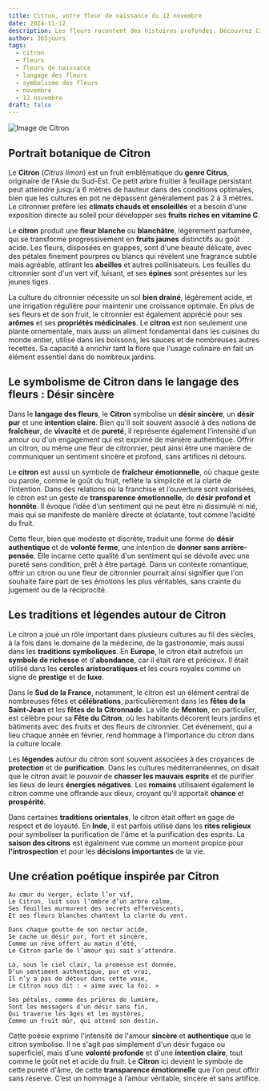 ```yaml
---
title: Citron, votre fleur de naissance du 12 novembre
date: 2024-11-12
description: Les fleurs racontent des histoires profondes. Découvrez Citron, votre fleur de naissance du 12 novembre, ses symboles et récits fascinants. Plongez dans sa signification et son langage unique dans l'art floral.
author: 365jours
tags:
  - citron
  - fleurs
  - fleurs de naissance
  - langage des fleurs
  - symbolisme des fleurs
  - novembre
  - 12 novembre
draft: false
---
```



![Image de Citron](https://cdn.pixabay.com/photo/2016/04/17/14/28/lemon-blossom-1334788_1280.jpg#center)


## Portrait botanique de Citron

Le **Citron** (_Citrus limon_) est un fruit emblématique du **genre Citrus**, originaire de l'Asie du Sud-Est. Ce petit arbre fruitier à feuillage persistant peut atteindre jusqu'à 6 mètres de hauteur dans des conditions optimales, bien que les cultures en pot ne dépassent généralement pas 2 à 3 mètres. Le citronnier préfère les **climats chauds et ensoleillés** et a besoin d'une exposition directe au soleil pour développer ses **fruits riches en vitamine C**.

Le **citron** produit une **fleur blanche** ou **blanchâtre**, légèrement parfumée, qui se transforme progressivement en **fruits jaunes** distinctifs au goût acide. Les fleurs, disposées en grappes, sont d'une beauté délicate, avec des pétales finement pourpres ou blancs qui révèlent une fragrance subtile mais agréable, attirant les **abeilles** et autres pollinisateurs. Les feuilles du citronnier sont d'un vert vif, luisant, et ses **épines** sont présentes sur les jeunes tiges.

La culture du citronnier nécessite un sol **bien drainé**, légèrement acide, et une irrigation régulière pour maintenir une croissance optimale. En plus de ses fleurs et de son fruit, le citronnier est également apprécié pour ses **arômes** et ses **propriétés médicinales**. Le **citron** est non seulement une plante ornementale, mais aussi un aliment fondamental dans les cuisines du monde entier, utilisé dans les boissons, les sauces et de nombreuses autres recettes. Sa capacité à enrichir tant la flore que l'usage culinaire en fait un élément essentiel dans de nombreux jardins.

## Le symbolisme de Citron dans le langage des fleurs : Désir sincère

Dans le **langage des fleurs**, le **Citron** symbolise un **désir sincère**, un **désir pur** et une **intention claire**. Bien qu'il soit souvent associé à des notions de **fraîcheur**, de **vivacité** et de **pureté**, il représente également l'intensité d'un amour ou d'un engagement qui est exprimé de manière authentique. Offrir un citron, ou même une fleur de citronnier, peut ainsi être une manière de communiquer un sentiment sincère et profond, sans artifices ni détours.

Le **citron** est aussi un symbole de **fraîcheur émotionnelle**, où chaque geste ou parole, comme le goût du fruit, reflète la simplicité et la clarté de l’intention. Dans des relations où la franchise et l’ouverture sont valorisées, le citron est un geste de **transparence émotionnelle**, de **désir profond et honnête**. Il évoque l’idée d’un sentiment qui ne peut être ni dissimulé ni nié, mais qui se manifeste de manière directe et éclatante, tout comme l’acidité du fruit.

Cette fleur, bien que modeste et discrète, traduit une forme de **désir authentique** et de **volonté ferme**, une intention de **donner sans arrière-pensée**. Elle incarne cette qualité d'un sentiment qui se dévoile avec une pureté sans condition, prêt à être partagé. Dans un contexte romantique, offrir un citron ou une fleur de citronnier pourrait ainsi signifier que l'on souhaite faire part de ses émotions les plus véritables, sans crainte du jugement ou de la réciprocité.

## Les traditions et légendes autour de Citron

Le citron a joué un rôle important dans plusieurs cultures au fil des siècles, à la fois dans le domaine de la médecine, de la gastronomie, mais aussi dans les **traditions symboliques**. En **Europe**, le citron était autrefois un **symbole de richesse** et d'**abondance**, car il était rare et précieux. Il était utilisé dans les **cercles aristocratiques** et les cours royales comme un signe de **prestige** et de **luxe**.

Dans le **Sud de la France**, notamment, le citron est un élément central de nombreuses fêtes et **célébrations**, particulièrement dans les **fêtes de la Saint-Jean** et les **fêtes de la Citronnade**. La ville de **Menton**, en particulier, est célèbre pour sa **Fête du Citron**, où les habitants décorent leurs jardins et bâtiments avec des fruits et des fleurs de citronnier. Cet événement, qui a lieu chaque année en février, rend hommage à l’importance du citron dans la culture locale.

Les **légendes** autour du citron sont souvent associées à des croyances de **protection** et de **purification**. Dans les cultures méditerranéennes, on disait que le citron avait le pouvoir de **chasser les mauvais esprits** et de purifier les lieux de leurs **énergies négatives**. Les **romains** utilisaient également le citron comme une offrande aux dieux, croyant qu’il apportait **chance** et **prospérité**.

Dans certaines **traditions orientales**, le citron était offert en gage de respect et de loyauté. En **Inde**, il est parfois utilisé dans les **rites religieux** pour symboliser la purification de l'âme et la purification des esprits. La **saison des citrons** est également vue comme un moment propice pour **l'introspection** et pour les **décisions importantes** de la vie.

## Une création poétique inspirée par Citron

```
Au cœur du verger, éclate l’or vif,
Le Citron, luit sous l’ombre d’un arbre calme,
Ses feuilles murmurent des secrets effervescents,
Et ses fleurs blanches chantent la clarté du vent.

Dans chaque goutte de son nectar acide,
Se cache un désir pur, fort et sincère,
Comme un rêve offert au matin d’été,
Le Citron parle de l’amour qui sait s’attendre.

Là, sous le ciel clair, la promesse est donnée,
D’un sentiment authentique, pur et vrai,
Il n’y a pas de détour dans cette voie,
Le Citron nous dit : « aime avec la foi. »

Ses pétales, comme des prières de lumière,
Sont les messagers d’un désir sans fin,
Qui traverse les âges et les mystères,
Comme un fruit mûr, qui attend son destin.
```

Cette poésie exprime l'intensité de l'amour **sincère** et **authentique** que le citron symbolise. Il ne s'agit pas simplement d'un désir fugace ou superficiel, mais d'une **volonté profonde** et d'une **intention claire**, tout comme le goût net et acide du fruit. Le **Citron** ici devient le symbole de cette pureté d'âme, de cette **transparence émotionnelle** que l'on peut offrir sans réserve. C’est un hommage à l’amour véritable, sincère et sans artifice.


